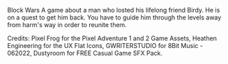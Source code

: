 Block Wars
A game about a man who losted his lifelong friend Birdy. He is on a quest to get him back. You have to guide him through the levels away from harm's way in order to reunite them.

Credits:
Pixel Frog for the Pixel Adventure 1 and 2 Game Assets, Heathen Engineering for the UX Flat Icons, GWRITERSTUDIO for 8Bit Music - 062022, Dustyroom for FREE Casual Game SFX Pack.
